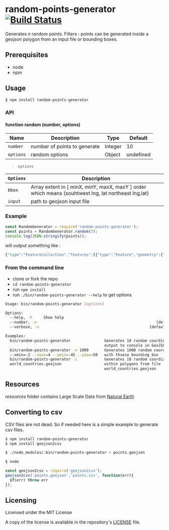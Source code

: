 # random-points-generator [![Build Status](https://travis-ci.org/tsamaya/random-points-generator.svg?branch=master)](https://travis-ci.org/tsamaya/random-points-generator)

Generates _n_ random points.
Filters : points can be generated inside a geojson polygon from an input file or bounding boxes.

## Prerequisites
- node
- npm

## Usage

```sh
$ npm install random-points-generator
```

### API
#### function random (number, options)

 | Name      | Description                  | Type    | Default   |
 | ----------| ---------------------------- | ------- | --------- |
 | `number`  | number of points to generate | Integer | 10        |
 | `options` | random options               | Object  | undefined |

>`options`

| `Options` | Description                  |
| ----------| ---------------------------- |
| `bbox`    | Array<number> extent in [ minX, minY, maxX, maxY ] order which means (souhtwest lng, lat northeast lng,lat) |
| `input`   | path to geojson input file |

### Example
```javascript
const RandomGenerator = require('random-points-generator');
const points = RandomGenerator.random(3);
console.log(JSON.stringify(points));
```
will output something like :

```javascript
{"type":"FeatureCollection","features":[{"type":"Feature","geometry":{"type":"Point","coordinates":[126.41316810428155,-47.548372609587574]},"properties":{}},{"type":"Feature","geometry":{"type":"Point","coordinates":[97.69989737806617,-47.200575920302434]},"properties":{}},{"type":"Feature","geometry":{"type":"Point","coordinates":[24.264802630637277,72.69680002654108]},"properties":{}}]}
```

### From the command line

- clone or fork the repo
- `cd random-points-generator`
- run `npm install`
- run `./bin/random-points-generator --help` to get options

```bash
Usage: bin/random-points-generator [options]

Options:
  --help, -h     Show help                                             [boolean]
  --number, -n                                                     [default: 10]
  --verbose, -v                                                 [default: false]

Examples:
  bin/random-points-generator               Generates 10 random coordinates,
                                            output to console in GeoJSON format
  bin/random-points-generator -n 1000       Generates 1000 random coordinates
  --xmin=-2 --xmax=4 --ymin=-45 --ymax=50   with thsese bounding box
  bin/random-points-generator -i            Generates 10 random coordiantes
  world_countries.geojson                   within polygons from file
                                            world_countries.geojson
```

## Resources

_resources_ folder contains Large Scale Data from [Natural Earth](http://www.naturalearthdata.com/)

## Converting to csv

CSV files are not dead. So if needed here is a simple example to generate csv files.

```sh
$ npm install random-points-generator
$ npm install geojson2csv

$ ./node_modules/.bin/random-points-generator > points.geojson

$ node
```

```javascript
const geojson2csv = require('geojson2csv');
geojson2csv('points.geojson','points.csv', function(err){
  if(err) throw err
});
```

## Licensing

Licensed under the MIT License

A copy of the license is available in the repository's [LICENSE](LICENSE) file.
